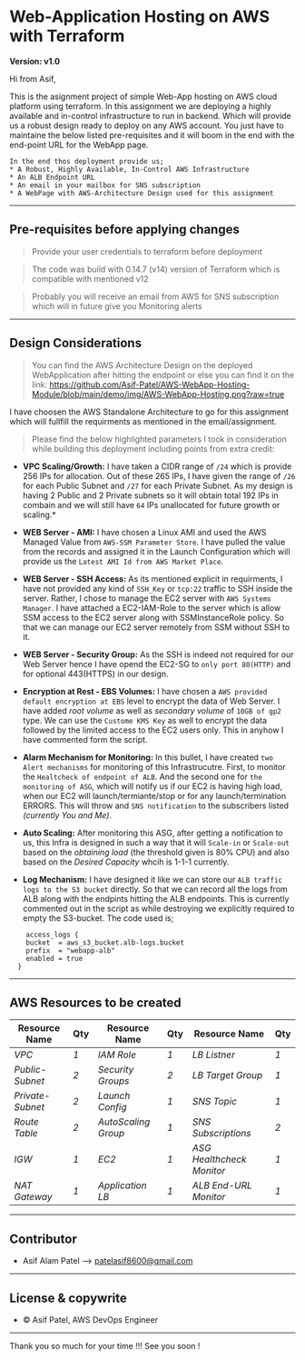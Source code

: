 # Web-Application Hosting on AWS with Terraform

**Version: v1.0**

Hi from Asif,

This is the asignment project of simple Web-App hosting on AWS cloud platform using terraform.
In this assignment we are deploying a highly available and in-control infrastructure to run in backend. Which will provide us a robust design ready to deploy on any AWS account. You just have to maintaine the below listed pre-requisites and it will boom in the end with the end-point URL for the WebApp page.

```
In the end thos deployment provide us;
* A Robust, Highly Available, In-Control AWS Infrastructure
* An ALB Endpoint URL
* An email in your mailbox for SNS subscription
* A WebPage with AWS-Architecture Design used for this assignment
```

---
## Pre-requisites before applying changes

> Provide your user credentials to terraform before deployment

> The code was build with 0.14.7 (v14) version of Terraform which is compatible with mentioned v12

> Probably you will receive an email from AWS for SNS subscription which will in future give you Monitoring alerts

---
## Design Considerations

> You can find the AWS Architecture Design on the deployed WebApplication after hitting the endpoint or else you can find it on the link: https://github.com/Asif-Patel/AWS-WebApp-Hosting-Module/blob/main/demo/img/AWS-WebApp-Hosting.png?raw=true

I have choosen the AWS Standalone Architecture to go for this assignment which will fullfill the requirments as mentioned in the email/assignment.

> Please find the below highlighted parameters I took in consideration while building this deployment including points from extra credit:

* **VPC Scaling/Growth:** I have taken a CIDR range of `/24` which is provide 256 IPs for allocation. Out of these 265 IPs, I have given the range of `/26` for each Public Subnet and `/27` for each Private Subnet. As my design is having 2 Public and 2 Private subnets so it will obtain total 192 IPs in combain and we will still have `64` IPs unallocated for future growth or scaling.*

* **WEB Server - AMI:** I have chosen a Linux AMI and used the AWS Managed Value from `AWS-SSM Parameter Store`. I have pulled the value from the records and assigned it in the Launch Configuration which will provide us the `Latest AMI Id from AWS Market Place`.

* **WEB Server - SSH Access:** As its mentioned explicit in requirments, I have not provided any kind of `SSH_Key` or `tcp:22` traffic to SSH inside the server. Rather, I chose to manage the EC2 server with `AWS Systems Manager`. I have attached a EC2-IAM-Role to the server which is allow SSM access to the EC2 server along with SSMInstanceRole policy. So that we can manage our EC2 server remotely from SSM without SSH to it.

* **WEB Server - Security Group:** As the SSH is indeed not required for our Web Server hence I have opend the EC2-SG to `only port 80(HTTP)` and for optional 443(HTTPS) in our design.

* **Encryption at Rest - EBS Volumes:** I have chosen a `AWS provided default encryption at EBS` level to encrypt the data of Web Server. I have added *root volume* as well as *secondary volume* of `10GB of gp2` type. We can use the `Custome KMS Key` as well to encrypt the data followed by the limited access to the EC2 users only. This in anyhow I have commented form the script.

* **Alarm Mechanism for Monitoring:** In this bullet, I have created `two Alert mechanisms` for monitoring of this Infrastrucutre. First, to monitor the `Healtcheck of endpoint of ALB`. And the second one for `the monitoring of ASG`, which will notify us if our EC2 is having high load, when our EC2 will launch/termiante/stop or for any launch/termination ERRORS. This will throw and `SNS notification` to the subscribers listed *(currently You and Me)*. 

* **Auto Scaling:** After monitoring this ASG, after getting a notification to us, this Infra is designed in such a way that it will `Scale-in` or `Scale-out` based on the *obtaining load* (the threshold given is 80% CPU) and also based on the *Desired Capacity* whcih is 1-1-1 currently.

* **Log Mechanism:** I have designed it like we can store our `ALB traffic logs to the S3 bucket` directly. So that we can record all the logs from ALB along with the endpints hitting the ALB endpoints. This is currently commented out in the script as while destroying we explicitly required to empty the S3-bucket. The code used is;

```
    access_logs {
    bucket  = aws_s3_bucket.alb-logs.bucket
    prefix  = "webapp-alb"
    enabled = true
  }
```


---
## AWS Resources to be created

Resource Name | Qty | Resource Name | Qty | Resource Name | Qty
--- | --- | --- | --- | --- | ---
*VPC* | *1* | *IAM Role* | *1* | *LB Listner* | *1*
*Public-Subnet* | *2* | *Security Groups* | *2* | *LB Target Group* | *1*
*Private-Subnet* | *2* | *Launch Config* | *1* | *SNS Topic* | *1*
*Route Table* | *2* | *AutoScaling Group* | *1* | *SNS Subscriptions* | *2*
*IGW* | *1* | *EC2* | *1* | *ASG Healthcheck Monitor* | *1*
*NAT Gateway* | *1* | *Application LB* | *1* | *ALB End-URL Monitor* | *1*

---
## Contributor

- Asif Alam Patel --> <patelasif8600@gmail.com>

---
## License & copywrite

- © Asif Patel, AWS DevOps Engineer
---

Thank you so much for your time !!!
See you soon !
